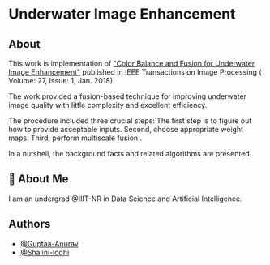 
# Underwater Image Enhancement 


## About


This work is implementation of ["Color Balance and Fusion for Underwater Image Enhancement"](https://ieeexplore.ieee.org/document/8058463)  published in IEEE Transactions on Image Processing ( Volume: 27, Issue: 1, Jan. 2018).


The work provided a fusion-based technique for improving underwater image quality with little complexity and excellent efficiency. 

The procedure included three crucial steps:
The first step is to figure out how to provide acceptable
inputs. Second, choose appropriate weight maps. Third, perform multiscale fusion .

In a nutshell, the background facts and related algorithms are presented.
## 🚀 About Me
I am an undergrad @IIIT-NR in Data Science and Artificial Intelligence. 


## Authors

- [@Guptaa-Anurav](https://github.com/Guptaa-Anurav)
- [@Shalini-lodhi](https://github.com/Shalini-lodhi)




